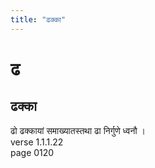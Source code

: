 ```yaml
---
title: "ढक्का"
---
```


# ढ
## ढक्का
ढो ढक्कायां समाख्यातस्तथा ढा निर्गुणे ध्वनौ ।<BR>verse 1.1.1.22<BR>page 0120

